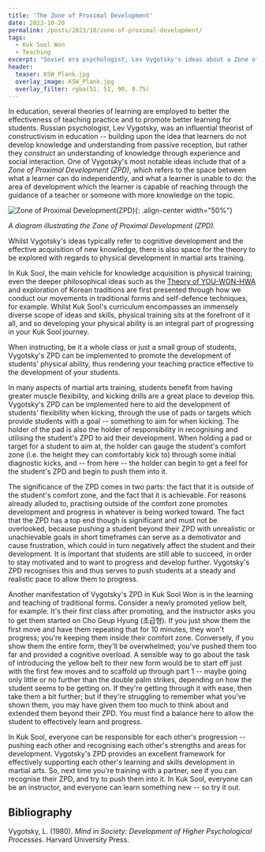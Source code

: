 ```yaml
---
title: 'The Zone of Proximal Development'
date: 2023-10-20
permalink: /posts/2023/10/zone-of-proximal-development/
tags:
  - Kuk Sool Won
  - Teaching
excerpt: "Soviet era psychologist, Lev Vygotsky's ideas about a Zone of Proximal Development (ZPD) are hugely influential in education, and can also be explored in the context of physical development within martial arts training."
header:
  teaser: KSW_Plank.jpg
  overlay_image: KSW_Plank.jpg
  overlay_filter: rgba(51, 51, 90, 0.75)
---
```

In education, several theories of learning are employed to better the effectiveness of teaching practice and to promote better learning for students. Russian psychologist, Lev Vygotsky, was an influential theorist of constructivism in education -- building upon the idea that learners do not develop knowledge and understanding from passive reception, but rather they *construct* an understanding of knowledge through experience and social interaction. One of Vygotsky's most notable ideas include that of a *Zone of Proximal Development (ZPD)*, which refers to the space between what a learner can do independently, and what a learner is unable to do: the area of development which the learner is capable of reaching through the guidance of a teacher or someone with more knowledge on the topic.

![Zone of Proximal Development(ZPD)](https://upload.wikimedia.org/wikipedia/commons/9/92/Zone_of_proximal_development.svg){: .align-center width="50%"}

*A diagram illustrating the Zone of Proximal Development (ZPD).*

Whilst Vygotsky's ideas typically refer to cognitive development and the effective acquisition of new knowledge, there is also space for the theory to be explored with regards to physical development in martial arts training.

In Kuk Sool, the main vehicle for knowledge acquisition is physical training; even the deeper philosophical ideas such as the [Theory of YOU-WON-HWA](/posts/2023/08/you-won-hwa/) and exploration of Korean traditions are first presented through how we conduct our movements in traditional forms and self-defence techniques, for example. Whilst Kuk Sool's curriculum encompasses an immensely diverse scope of ideas and skills, physical training sits at the forefront of it all, and so developing your physical ability is an integral part of progressing in your Kuk Sool journey. 

When instructing, be it a whole class or just a small group of students, Vygotsky's ZPD can be implemented to promote the development of students' physical ability, thus rendering your teaching practice effective to the development of your students.

In many aspects of martial arts training, students benefit from having greater muscle flexibility, and kicking drills are a great place to develop this. Vygotsky's ZPD can be implemented here to aid the development of students' flexibility when kicking, through the use of pads or targets which provide students with a goal -- something to aim for when kicking. The holder of the pad is also the holder of responsibility in recognising and utilising the student's ZPD to aid their development. When holding a pad or target for a student to aim at, the holder can gauge the student's comfort zone (i.e. the height they can comfortably kick to) through some initial diagnostic kicks, and -- from here -- the holder can begin to get a feel for the student's ZPD and begin to push them into it.  

The significance of the ZPD comes in two parts: the fact that it is outside of the student's comfort zone, and the fact that it is achievable. For reasons already alluded to, practising outside of the comfort zone promotes development and progress in whatever is being worked toward. The fact that the ZPD has a top end though is significant and must not be overlooked, because pushing a student beyond their ZPD with unrealistic or unachievable goals in short timeframes can serve as a demotivator and cause frustration, which could in turn negatively affect the student and their development. It is important that students are still able to succeed, in order to stay motivated and to want to progress and develop further. Vygotsky's ZPD recognises this and thus serves to push students at a steady and realistic pace to allow them to progress.

Another manifestation of Vygotsky's ZPD in Kuk Sool Won is in the learning and teaching of traditional forms. Consider a newly promoted yellow belt, for example. It's their first class after promoting, and the instructor asks you to get them started on Cho Geup Hyung (초급형). If you just show them the first move and have them repeating that for 10 minutes, they won't progress; you're keeping them inside their comfort zone. Conversely, if you show them the entire form, they'll be overwhelmed; you've pushed them too far and provided a cognitive overload. A sensible way to go about the task of introducing the yellow belt to their new form would be to start off just with the first few moves and to scaffold up through part 1 -- maybe going only little or no further than the double palm strikes, depending on how the student seems to be getting on. If they're getting through it with ease, then take them a bit further; but if they're struggling to remember what you've shown them, you may have given them too much to think about and extended them beyond their ZPD. You must find a balance here to allow the student to effectively learn and progress.

In Kuk Sool, everyone can be responsible for each other's progression -- pushing each other and recognising each other's strengths and areas for development. Vygotsky's ZPD provides an excellent framework for effectively supporting each other's learning and skills development in martial arts. So, next time you're training with a partner, see if you can recognise their ZPD, and try to push them into it. In Kuk Sool, everyone can be an instructor, and everyone can learn something new -- so try it out.

Bibliography
------

Vygotsky, L. (1980). *Mind in Society: Development of Higher Psychological Processes*. Harvard University Press.